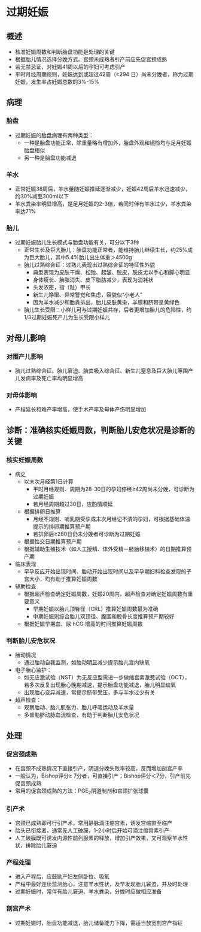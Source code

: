 # 过期妊娠
## 概述
- 核准妊娠周数和判断胎盘功能是处理的关键
- 根据胎儿情况选择分娩方式。宫颈未成熟者引产前应先促宫颈成熟
- 若无禁忌证，对妊娠41周以后的孕妇可考虑引产
- 平时月经周期规则，妊娠达到或超过42周（≥294 日）尚未分娩者，称为过期妊娠，发生率占妊娠总数的3%-15%
## 病理
### 胎盘
- 过期妊娠的胎盘病理有两种类型：
  - 一种是胎盘功能正常，除重量略有增加外，胎盘外观和镜检均与足月妊娠胎盘相似
  - 另一种是胎盘功能减退
### 羊水
- 正常妊娠38周后，羊水量随妊娠推延逐渐减少，妊娠42周后羊水迅速减少，约30%减至300ml以下
- 羊水粪染率明显增高，是足月妊娠的2-3倍，若同时伴有羊水过少，羊水粪染率达71%
### 胎儿
- 过期妊娠胎儿生长模式与胎盘功能有关，可分以下3种
  -  正常生长及巨大胎儿：胎盘功能正常者，能维持胎儿继续生长，约25%成为巨大胎儿，其中5.4%胎儿出生体重＞4500g
  -  胎儿过熟综合征：过熟儿表现出过熟综合征的特征性外貌
     -  典型表现为皮肤干燥、松弛、起皱、脱皮，脱皮尤以手心和脚心明显
     -  身体瘦长、胎脂消失、皮下脂肪减少，表现为消耗状
     -  头发浓密，指（趾）甲长
     -  新生儿睁眼、异常警觉和焦虑，容貌似“小老人” 
     -  因为羊水减少和胎粪排出，胎儿皮肤黄染，羊膜和脐带呈黄绿色
  - 胎儿生长受限：小样儿可与过期妊娠共存，后者更增加胎儿的危险性，约1/3过期妊娠死产儿为生长受限小样儿
## 对母儿影响
### 对围产儿影响 
- 胎儿过熟综合征、胎儿窘迫、胎粪吸入综合征、新生儿窒息及巨大胎儿等围产儿发病率及死亡率均明显增高
### 对母体影响 
- 产程延长和难产率增高，使手术产率及母体产伤明显增加
## 诊断：准确核实妊娠周数，判断胎儿安危状况是诊断的关键
### 核实妊娠周数
- 病史
  - 以末次月经第1日计算
    - 平时月经规则、周期为28-30日的孕妇停经≥42周尚未分娩，可诊断为过期妊娠
    - 若月经周期超过30日，应酌情顺延 
  - 根据排卵日推算
    - 月经不规则、哺乳期受孕或末次月经记不清的孕妇，可根据基础体温提示的排卵期推算预产期
    - 若排卵后≥280日仍未分娩者可诊断为过期妊娠
  - 根据性交日期推算预产期
  - 根据辅助生殖技术（如人工授精、体外受精－胚胎移植术）的日期推算预产期
- 临床表现
  - 早孕反应开始出现时间、胎动开始出现时间以及早孕期妇科检查发现的子宫大小，均有助于推算妊娠周数
- 辅助检查
  - 根据超声检查确定妊娠周数，妊娠20周内，超声检查对确定妊娠周数有重要意义
    - 早期妊娠以胎儿顶臀径（CRL）推算妊娠周数最为准确
    - 中期妊娠则综合胎儿双顶径、腹围和股骨长度推算预产期较好
  - 根据妊娠早期血、尿 hCG 增高的时间推算妊娠周数
### 判断胎儿安危状况
- 胎动情况
  - 通过胎动自我监测，如胎动明显减少提示胎儿宫内缺氧
- 电子胎心监护：
  - 如无应激试验（NST）为无反应型需进一步做缩宫素激惹试验（OCT），若多次反复出现胎心晚期减速，提示胎盘功能减退，胎儿明显缺氧
  - 出现胎心变异减速，常提示脐带受压，多与羊水过少有关
- 超声检查：
  - 观察胎动、胎儿肌张力、胎儿呼吸运动及羊水量
  - 多普勒脐动脉血流检查，有助于判断胎儿安危状况
## 处理 
### 促宫颈成熟 
- 在宫颈不成熟情况下直接引产，阴道分娩失败率较高，反而增加剖宫产率
- 一般认为，Bishop评分≥ 7分者，可直接引产；Bishop评分＜7分，引产前先促宫颈成熟
- 常用的促宫颈成熟的方法：PGE<sub>2</sub>阴道制剂和宫颈扩张球囊
### 引产术
- 宫颈已成熟即可行引产术，常用静脉滴注缩宫素，诱发宫缩直至临产
- 胎头已衔接者，通常先人工破膜，1-2小时后开始可滴注缩宫素引产
- 人工破膜既可诱发内源性前列腺素的释放，增加引产效果，又可观察羊水性状，排除胎儿窘迫
### 产程处理
- 进入产程后，应鼓励产妇左侧卧位、吸氧
- 产程中最好连续监测胎心，注意羊水性状，及早发现胎儿窘迫，并及时处理
- 过期妊娠时，常伴有胎儿窘迫、羊水粪染，分娩时应做相应准备
### 剖宫产术
- 过期妊娠时，胎盘功能减退，胎儿储备能力下降，需适当放宽剖宫产指征
